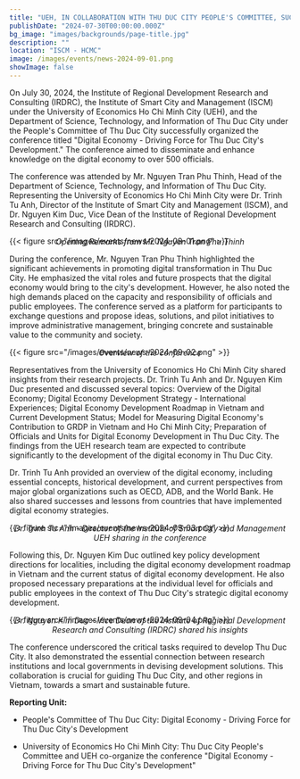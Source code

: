```yaml
---
title: "UEH, IN COLLABORATION WITH THU DUC CITY PEOPLE'S COMMITTEE, SUCCESSFULLY HELD THE CONFERENCE DIGITAL ECONOMY - DRIVING FORCE FOR THU DUC CITY'S DEVELOPMENT"
publishDate: "2024-07-30T00:00:00.000Z"
bg_image: "images/backgrounds/page-title.jpg"
description: ""
location: "ISCM - HCMC"
image: /images/events/news-2024-09-01.png
showImage: false
---
```


On July 30, 2024, the Institute of Regional Development Research and Consulting (IRDRC), the Institute of Smart City and Management (ISCM) under the University of Economics Ho Chi Minh City (UEH), and the Department of Science, Technology, and Information of Thu Duc City under the People's Committee of Thu Duc City successfully organized the conference titled "Digital Economy - Driving Force for Thu Duc City's Development." The conference aimed to disseminate and enhance knowledge on the digital economy to over 500 officials.

The conference was attended by Mr. Nguyen Tran Phu Thinh, Head of the Department of Science, Technology, and Information of Thu Duc City. Representing the University of Economics Ho Chi Minh City were Dr. Trinh Tu Anh, Director of the Institute of Smart City and Management (ISCM), and Dr. Nguyen Kim Duc, Vice Dean of the Institute of Regional Development Research and Consulting (IRDRC).

{{< figure src="/images/events/news-2024-09-01.png" >}}

_<center style="margin-top: -30px">Opening Remarks from Mr. Nguyen Tran Phu Thinh </center>_

During the conference, Mr. Nguyen Tran Phu Thinh highlighted the significant achievements in promoting digital transformation in Thu Duc City. He emphasized the vital roles and future prospects that the digital economy would bring to the city's development. However, he also noted the high demands placed on the capacity and responsibility of officials and public employees. The conference served as a platform for participants to exchange questions and propose ideas, solutions, and pilot initiatives to improve administrative management, bringing concrete and sustainable value to the community and society.

{{< figure src="/images/events/news-2024-09-02.png" >}}

_<center style="margin-top: -30px">Overview of the conference</center>_

Representatives from the University of Economics Ho Chi Minh City shared insights from their research projects. Dr. Trinh Tu Anh and Dr. Nguyen Kim Duc presented and discussed several topics: Overview of the Digital Economy;  Digital Economy Development Strategy - International Experiences; Digital Economy Development Roadmap in Vietnam and Current Development Status; Model for Measuring Digital Economy's Contribution to GRDP in Vietnam and Ho Chi Minh City; Preparation of Officials and Units for Digital Economy Development in Thu Duc City. The findings from the UEH research team are expected to contribute significantly to the development of the digital economy in Thu Duc City.

Dr. Trinh Tu Anh provided an overview of the digital economy, including essential concepts, historical development, and current perspectives from major global organizations such as OECD, ADB, and the World Bank. He also shared successes and lessons from countries that have implemented digital economy strategies.

{{< figure src="/images/events/news-2024-09-03.png" >}}

_<center style="margin-top: -30px">Dr. Trinh Tu Anh - Director of the Institute of Smart City and Management UEH sharing in the conference</center>_

Following this, Dr. Nguyen Kim Duc outlined key policy development directions for localities, including the digital economy development roadmap in Vietnam and the current status of digital economy development. He also proposed necessary preparations at the individual level for officials and public employees in the context of Thu Duc City's strategic digital economy development.

{{< figure src="/images/events/news-2024-09-04.png" >}}

_<center style="margin-top: -30px">Dr. Nguyen Kim Duc - Vice Dean of the Institute of Regional Development Research and Consulting (IRDRC) shared his insights</center>_

The conference underscored the critical tasks required to develop Thu Duc City. It also demonstrated the essential connection between research institutions and local governments in devising development solutions. This collaboration is crucial for guiding Thu Duc City, and other regions in Vietnam, towards a smart and sustainable future.

**Reporting Unit:**
- People's Committee of Thu Duc City: Digital Economy - Driving Force for Thu Duc City's Development

- University of Economics Ho Chi Minh City: Thu Duc City People's Committee and UEH co-organize the conference "Digital Economy - Driving Force for Thu Duc City's Development"



